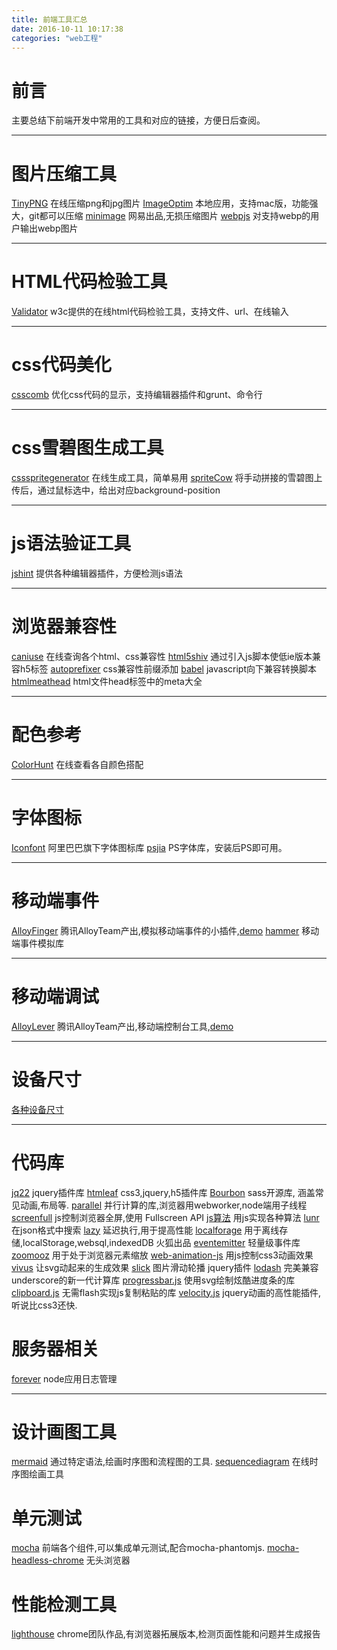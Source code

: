 ```yaml
---
title: 前端工具汇总
date: 2016-10-11 10:17:38
categories: "web工程"
---
```


# **前言**

主要总结下前端开发中常用的工具和对应的链接，方便日后查阅。

---

# **图片压缩工具**
[TinyPNG](https://tinypng.com/) 在线压缩png和jpg图片
[ImageOptim](https://imageoptim.com/mac) 本地应用，支持mac版，功能强大，git都可以压缩
[minimage](https://github.com/NetEaseWD/minimage) 网易出品,无损压缩图片
[webpjs](http://webpjs.appspot.com/) 对支持webp的用户输出webp图片

---

# **HTML代码检验工具**
[Validator](https://validator.w3.org/) w3c提供的在线html代码检验工具，支持文件、url、在线输入

---


# **css代码美化**
[csscomb](http://csscomb.com/) 优化css代码的显示，支持编辑器插件和grunt、命令行

---

# **css雪碧图生成工具**
[cssspritegenerator](http://spritegen.website-performance.org/) 在线生成工具，简单易用
[spriteCow](http://www.spritecow.com/) 将手动拼接的雪碧图上传后，通过鼠标选中，给出对应background-position

---


# **js语法验证工具**

[jshint](http://jshint.com/) 提供各种编辑器插件，方便检测js语法


---


# **浏览器兼容性**
[caniuse](http://caniuse.com/) 在线查询各个html、css兼容性
[html5shiv](https://github.com/aFarkas/html5shiv) 通过引入js脚本使低ie版本兼容h5标签
[autoprefixer](https://github.com/postcss/autoprefixer) css兼容性前缀添加
[babel](https://github.com/babel/babel) javascript向下兼容转换脚本
[htmlmeathead](https://github.com/joshbuchea/HEAD) html文件head标签中的meta大全

---

# **配色参考**
[ColorHunt](http://colorhunt.co/) 在线查看各自颜色搭配

---

# **字体图标**

[Iconfont](http://www.iconfont.cn/plus/home/index) 阿里巴巴旗下字体图标库
[psjia](http://www.psjia.com/pssc/fontxz/list_18_3.html) PS字体库，安装后PS即可用。

---

# **移动端事件**
[AlloyFinger](https://github.com/AlloyTeam/AlloyFinger) 腾讯AlloyTeam产出,模拟移动端事件的小插件,[demo](/demo/pagesDemo/m_alloyfinger.html)
[hammer](http://hammerjs.github.io/) 移动端事件模拟库

---
# **移动端调试**
[AlloyLever](https://github.com/AlloyTeam/AlloyLever) 腾讯AlloyTeam产出,移动端控制台工具,[demo](/demo/pagesDemo/m_alloyfinger.html)

---

# **设备尺寸**
[各种设备尺寸](https://material.io/devices/)      

---
# **代码库**
[jq22](http://www.jq22.com/) jquery插件库
[htmleaf](http://www.htmleaf.com/css3/) css3,jquery,h5插件库
[Bourbon](http://bourbon.io/) sass开源库, 涵盖常见动画,布局等.
[parallel](https://github.com/parallel-js/parallel.js) 并行计算的库,浏览器用webworker,node端用子线程
[screenfull](https://github.com/sindresorhus/screenfull.js) js控制浏览器全屏,使用 Fullscreen API
[js算法](https://github.com/mgechev/javascript-algorithms) 用js实现各种算法
[lunr](https://github.com/olivernn/lunr.js) 在json格式中搜索
[lazy](https://github.com/dtao/lazy.js) 延迟执行,用于提高性能
[localforage](https://github.com/localForage/localForage) 用于离线存储,localStorage,websql,indexedDB 火狐出品
[eventemitter](https://github.com/Olical/EventEmitter) 轻量级事件库
[zoomooz](https://github.com/jaukia/zoomooz) 用于处于浏览器元素缩放
[web-animation-js](https://github.com/web-animations/web-animations-js) 用js控制css3动画效果
[vivus](https://github.com/maxwellito/vivus) 让svg动起来的生成效果
[slick](https://github.com/kenwheeler/slick) 图片滑动轮播 jquery插件
[lodash](https://lodash.com/) 完美兼容underscore的新一代计算库
[progressbar.js](https://kimmobrunfeldt.github.io/progressbar.js/) 使用svg绘制炫酷进度条的库
[clipboard.js](https://github.com/zenorocha/clipboard.js) 无需flash实现js复制粘贴的库
[velocity.js](http://velocityjs.org/) jquery动画的高性能插件,听说比css3还快.

# **服务器相关**
[forever](https://github.com/foreverjs/forever) node应用日志管理


---
# **设计画图工具**
[mermaid](https://github.com/knsv/mermaid) 通过特定语法,绘画时序图和流程图的工具.
[sequencediagram](http://sequencediagram.org/index.html?initialData=FABwhgTgLglgxjcA7KACAgqSsHLQIS2nkTBVQGEidTyARYdAWgD58AuGJAMwHtgwcWADcwUAKapC+VhU49+gkWMlUKrFnXl8BQmKImoG+ADxMmcrjoAm4pfpWVGZphyv9b9g5OlmtcMAAbQIAjQQBrYE89byNdZUNCdBMXNwUouxjHQnBiXDICahI8OK9HY1Ytd3iHRIyyiTBuCQgpYDpK7UUswwYAZ3A4cXqeyTogA) 在线时序图绘画工具


# **单元测试**
[mocha](http://mochajs.org/) 前端各个组件,可以集成单元测试,配合mocha-phantomjs.
[mocha-headless-chrome](https://github.com/direct-adv-interfaces/mocha-headless-chrome) 无头浏览器

# **性能检测工具**
[lighthouse](https://github.com/GoogleChrome/lighthouse) chrome团队作品,有浏览器拓展版本,检测页面性能和问题并生成报告